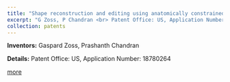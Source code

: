 ```yaml
---
title: "Shape reconstruction and editing using anatomically constrained implicit shape models"
excerpt: "G Zoss, P Chandran <br> Patent Office: US, Application Number: 18780264"
collection: patents
---
```


**Inventors:** 
Gaspard Zoss, Prashanth Chandran

**Details:**
Patent Office: US, Application Number: 18780264

[more](https://patents.google.com/patent/US20250037375A1/en)
